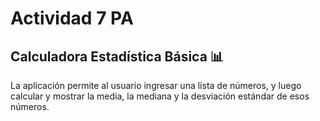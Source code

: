 # Actividad 7 PA
## Calculadora Estadística Básica 📊
La aplicación permite al usuario ingresar una lista de números, y luego calcular y mostrar la media, la mediana y la desviación estándar de esos números. 

